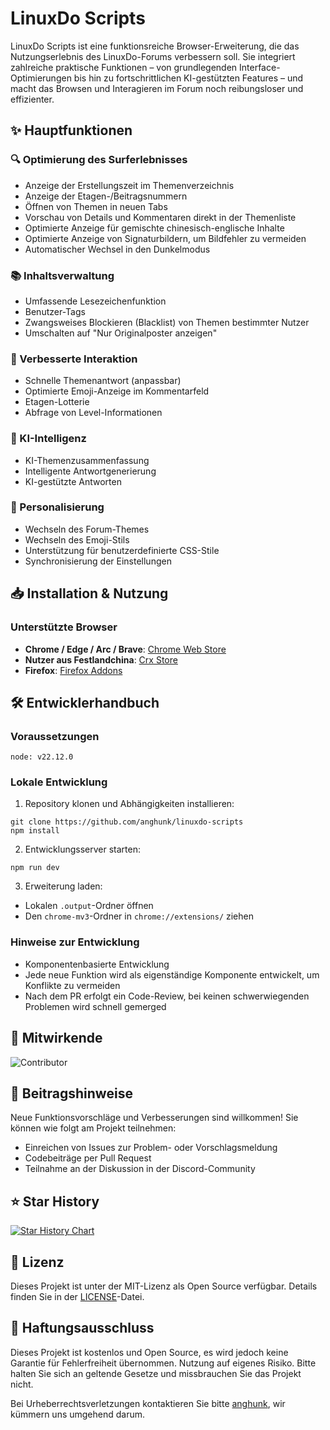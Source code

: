 # LinuxDo Scripts

LinuxDo Scripts ist eine funktionsreiche Browser-Erweiterung, die das Nutzungserlebnis des LinuxDo-Forums verbessern soll. Sie integriert zahlreiche praktische Funktionen – von grundlegenden Interface-Optimierungen bis hin zu fortschrittlichen KI-gestützten Features – und macht das Browsen und Interagieren im Forum noch reibungsloser und effizienter.

## ✨ Hauptfunktionen

### 🔍 Optimierung des Surferlebnisses
- Anzeige der Erstellungszeit im Themenverzeichnis
- Anzeige der Etagen-/Beitragsnummern
- Öffnen von Themen in neuen Tabs
- Vorschau von Details und Kommentaren direkt in der Themenliste
- Optimierte Anzeige für gemischte chinesisch-englische Inhalte
- Optimierte Anzeige von Signaturbildern, um Bildfehler zu vermeiden
- Automatischer Wechsel in den Dunkelmodus

### 📚 Inhaltsverwaltung
- Umfassende Lesezeichenfunktion
- Benutzer-Tags
- Zwangsweises Blockieren (Blacklist) von Themen bestimmter Nutzer
- Umschalten auf "Nur Originalposter anzeigen"

### 💬 Verbesserte Interaktion
- Schnelle Themenantwort (anpassbar)
- Optimierte Emoji-Anzeige im Kommentarfeld
- Etagen-Lotterie
- Abfrage von Level-Informationen

### 🤖 KI-Intelligenz
- KI-Themenzusammenfassung
- Intelligente Antwortgenerierung
- KI-gestützte Antworten

### 🎨 Personalisierung
- Wechseln des Forum-Themes
- Wechseln des Emoji-Stils
- Unterstützung für benutzerdefinierte CSS-Stile
- Synchronisierung der Einstellungen

## 📥 Installation & Nutzung

### Unterstützte Browser
- **Chrome / Edge / Arc / Brave**: [Chrome Web Store](https://chromewebstore.google.com/detail/fbgblmjbeebanackldpbmpacppflgmlj)
- **Nutzer aus Festlandchina**: [Crx Store](https://www.crxsoso.com/webstore/detail/fbgblmjbeebanackldpbmpacppflgmlj)
- **Firefox**: [Firefox Addons](https://addons.mozilla.org/zh-CN/firefox/addon/linux_do-scripts/)

## 🛠️ Entwicklerhandbuch

### Voraussetzungen
```
node: v22.12.0
```

### Lokale Entwicklung
1. Repository klonen und Abhängigkeiten installieren:
```shell
git clone https://github.com/anghunk/linuxdo-scripts
npm install
```

2. Entwicklungsserver starten:
```shell
npm run dev
```

3. Erweiterung laden:
- Lokalen `.output`-Ordner öffnen
- Den `chrome-mv3`-Ordner in `chrome://extensions/` ziehen

### Hinweise zur Entwicklung
- Komponentenbasierte Entwicklung
- Jede neue Funktion wird als eigenständige Komponente entwickelt, um Konflikte zu vermeiden
- Nach dem PR erfolgt ein Code-Review, bei keinen schwerwiegenden Problemen wird schnell gemerged

## 🚀 Mitwirkende

![Contributor](https://contrib.rocks/image?repo=anghunk/linuxdo-scripts)

## 🤝 Beitragshinweise

Neue Funktionsvorschläge und Verbesserungen sind willkommen! Sie können wie folgt am Projekt teilnehmen:
- Einreichen von Issues zur Problem- oder Vorschlagsmeldung
- Codebeiträge per Pull Request
- Teilnahme an der Diskussion in der Discord-Community

## ⭐️ Star History

[![Star History Chart](https://api.star-history.com/svg?repos=anghunk/linuxdo-scripts&type=Timeline)](https://www.star-history.com/#anghunk/linuxdo-scripts&Timeline)

## 📄 Lizenz

Dieses Projekt ist unter der MIT-Lizenz als Open Source verfügbar. Details finden Sie in der [LICENSE](../LICENSE)-Datei.

## 📖 Haftungsausschluss

Dieses Projekt ist kostenlos und Open Source, es wird jedoch keine Garantie für Fehlerfreiheit übernommen. Nutzung auf eigenes Risiko. Bitte halten Sie sich an geltende Gesetze und missbrauchen Sie das Projekt nicht.

Bei Urheberrechtsverletzungen kontaktieren Sie bitte [anghunk](https://github.com/anghunk), wir kümmern uns umgehend darum. 